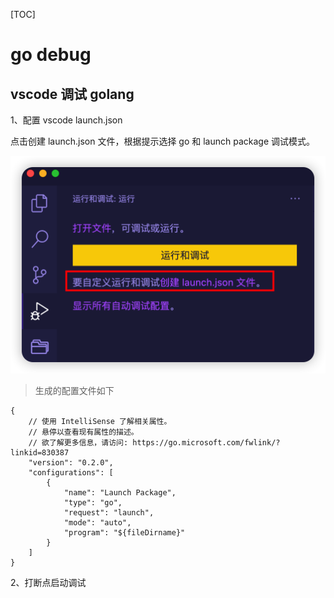 [TOC]

# go debug

## vscode 调试 golang

1、配置 vscode launch.json

点击创建 launch.json 文件，根据提示选择 go 和 launch package 调试模式。

![vscode_debug_go](./.godebug.assets/vscode_debug_go.png)

> 生成的配置文件如下

```
{
    // 使用 IntelliSense 了解相关属性。 
    // 悬停以查看现有属性的描述。
    // 欲了解更多信息，请访问: https://go.microsoft.com/fwlink/?linkid=830387
    "version": "0.2.0",
    "configurations": [
        {
            "name": "Launch Package",
            "type": "go",
            "request": "launch",
            "mode": "auto",
            "program": "${fileDirname}"
        }
    ]
}
```

2、打断点启动调试
